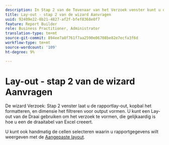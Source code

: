 ```yaml
---
description: In Stap 2 van de Tovenaar van het Verzoek venster kunt u de rapportlay-out, kopbal het formatteren, en afmeting het filtreren voor output vormen. U kunt een Lay-out van de Draai gebruiken om het verzoek te vormen, die gelijkaardig is hoe u een de draaitabel van Excel creeert.
title: Lay-out - stap 2 van de wizard Aanvragen
uuid: 92409e22-8b21-4827-af2f-bfef8368e0f7
feature: Report Builder
role: Business Practitioner, Administrator
translation-type: tm+mt
source-git-commit: 894ee7a8f761f7aa2590e06708be82e7ecfa3f6d
workflow-type: tm+mt
source-wordcount: '109'
ht-degree: 9%

---
```



# Lay-out - stap 2 van de wizard Aanvragen

De wizard Verzoek: Stap 2 venster laat u de rapportlay-out, kopbal het formatteren, en dimensie het filtreren voor output vormen. U kunt een Lay-out van de Draai gebruiken om het verzoek te vormen, die gelijkaardig is hoe u een de draaitabel van Excel creeert.

U kunt ook handmatig de cellen selecteren waarin u rapportgegevens wilt weergeven met de [Aangepaste layout](/help/analyze/report-builder/layout/configure-the-custom-layout.md).
